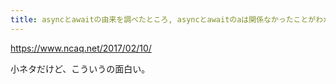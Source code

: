 ```yaml
---
title: asyncとawaitの由来を調べたところ, asyncとawaitのaは関係なかったことがわかりました, 英語はクソ - ncaq
---
```


https://www.ncaq.net/2017/02/10/

小ネタだけど、こういうの面白い。
